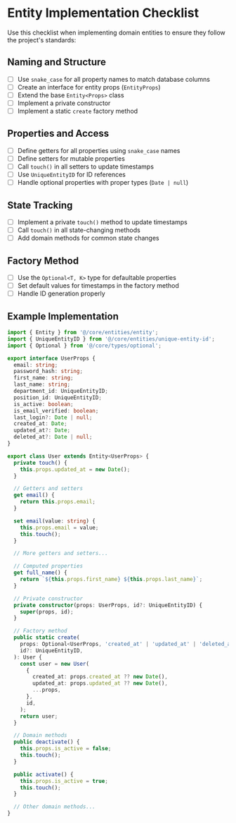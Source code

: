 # Entity Implementation Checklist

Use this checklist when implementing domain entities to ensure they follow the project's standards:

## Naming and Structure

- [ ] Use `snake_case` for all property names to match database columns
- [ ] Create an interface for entity props (`EntityProps`)
- [ ] Extend the base `Entity<Props>` class
- [ ] Implement a private constructor
- [ ] Implement a static `create` factory method

## Properties and Access

- [ ] Define getters for all properties using `snake_case` names
- [ ] Define setters for mutable properties
- [ ] Call `touch()` in all setters to update timestamps
- [ ] Use `UniqueEntityID` for ID references
- [ ] Handle optional properties with proper types (`Date | null`)

## State Tracking

- [ ] Implement a private `touch()` method to update timestamps
- [ ] Call `touch()` in all state-changing methods
- [ ] Add domain methods for common state changes

## Factory Method

- [ ] Use the `Optional<T, K>` type for defaultable properties
- [ ] Set default values for timestamps in the factory method
- [ ] Handle ID generation properly

## Example Implementation

```typescript
import { Entity } from '@/core/entities/entity';
import { UniqueEntityID } from '@/core/entities/unique-entity-id';
import { Optional } from '@/core/types/optional';

export interface UserProps {
  email: string;
  password_hash: string;
  first_name: string;
  last_name: string;
  department_id: UniqueEntityID;
  position_id: UniqueEntityID;
  is_active: boolean;
  is_email_verified: boolean;
  last_login?: Date | null;
  created_at: Date;
  updated_at?: Date;
  deleted_at?: Date | null;
}

export class User extends Entity<UserProps> {
  private touch() {
    this.props.updated_at = new Date();
  }

  // Getters and setters
  get email() {
    return this.props.email;
  }

  set email(value: string) {
    this.props.email = value;
    this.touch();
  }

  // More getters and setters...

  // Computed properties
  get full_name() {
    return `${this.props.first_name} ${this.props.last_name}`;
  }

  // Private constructor
  private constructor(props: UserProps, id?: UniqueEntityID) {
    super(props, id);
  }

  // Factory method
  public static create(
    props: Optional<UserProps, 'created_at' | 'updated_at' | 'deleted_at'>,
    id?: UniqueEntityID,
  ): User {
    const user = new User(
      {
        created_at: props.created_at ?? new Date(),
        updated_at: props.updated_at ?? new Date(),
        ...props,
      },
      id,
    );
    return user;
  }

  // Domain methods
  public deactivate() {
    this.props.is_active = false;
    this.touch();
  }

  public activate() {
    this.props.is_active = true;
    this.touch();
  }

  // Other domain methods...
}
``` 